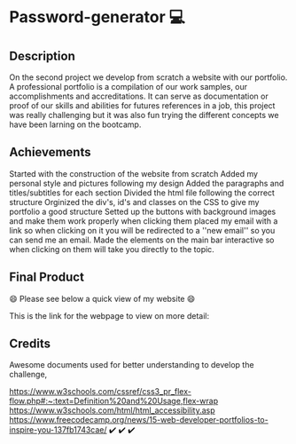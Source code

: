 # Password-generator 💻

## Description
On the second project we develop from scratch a website with our portfolio. A professional portfolio is a compilation of our work samples, our accomplishments and accreditations. It can serve as documentation or proof of our skills and abilities for futures references in a job, this project was really challenging but it was also fun trying the different concepts we have been larning on the bootcamp.

## Achievements
Started with the construction of the website from scratch
Added my personal style and pictures following my design
Added the paragraphs and titles/subtitles for each section
Divided the html file following the correct structure
Orginized the div's, id's and classes on the CSS to give my portfolio a good structure
Setted up the buttons with background images and make them work properly when clicking them
placed my email with a link so when clicking on it you will be redirected to a ''new email'' so you can send me an email.
Made the elements on the main bar interactive so when clicking on them will take you directly to the topic.

## Final Product
😄 Please see below a quick view of my website 😄


This is the link for the webpage to view on more detail: 

## Credits
Awesome documents used for better understanding to develop the challenge,

https://www.w3schools.com/cssref/css3_pr_flex-flow.php#:~:text=Definition%20and%20Usage,flex-wrap
https://www.w3schools.com/html/html_accessibility.asp
https://www.freecodecamp.org/news/15-web-developer-portfolios-to-inspire-you-137fb1743cae/
✔️ ✔️ ✔️
